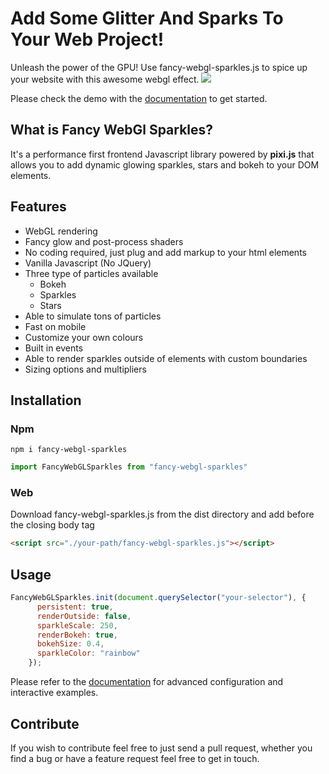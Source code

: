 # Add Some Glitter And Sparks To Your Web Project!

Unleash the power of the GPU! Use fancy-webgl-sparkles.js to spice up your website with this awesome webgl effect.
![](https://raw.githubusercontent.com/elisamuelps/fancy-webgl-sparkles/master/res/demo.gif)

Please check the demo with the [documentation](https://fancy-webgl-sparkles.netlify.com) to get started.

## What is Fancy WebGl Sparkles?

It's a performance first frontend Javascript library powered by **pixi.js** that allows you to add dynamic glowing sparkles, stars and bokeh to your DOM elements.

## Features
- WebGL rendering
- Fancy glow and post-process shaders
- No coding required, just plug and add markup to your html elements
- Vanilla Javascript (No JQuery)
- Three type of particles available
  - Bokeh
  - Sparkles
  - Stars
- Able to simulate tons of particles
- Fast on mobile
- Customize your own colours
- Built in events
- Able to render sparkles outside of elements with custom boundaries
- Sizing options and multipliers

## Installation

### Npm

```shell
npm i fancy-webgl-sparkles
```

```js
import FancyWebGLSparkles from "fancy-webgl-sparkles"
```

### Web
Download fancy-webgl-sparkles.js from the dist directory and add before the closing body tag
``` html
<script src="./your-path/fancy-webgl-sparkles.js"></script>
```

## Usage
```js
FancyWebGLSparkles.init(document.querySelector("your-selector"), {
      persistent: true,
      renderOutside: false,
      sparkleScale: 250,
      renderBokeh: true,
      bokehSize: 0.4,
      sparkleColor: "rainbow"
    });
```
Please refer to the [documentation](https://fancy-webgl-sparkles.netlify.com) for advanced configuration and interactive examples.

## Contribute
If you wish to contribute feel free to just send a pull request, whether you find a bug or have a feature request feel free to get in 
touch.
